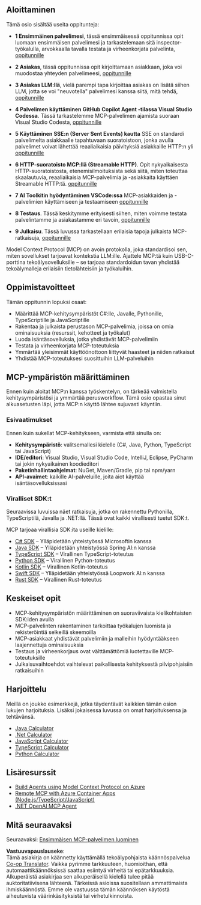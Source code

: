 <!--
CO_OP_TRANSLATOR_METADATA:
{
  "original_hash": "9191921de355cd9c8f46ebe21bdd52fd",
  "translation_date": "2025-06-13T00:13:29+00:00",
  "source_file": "03-GettingStarted/README.md",
  "language_code": "fi"
}
-->
## Aloittaminen  

Tämä osio sisältää useita oppitunteja:

- **1 Ensimmäinen palvelimesi**, tässä ensimmäisessä oppitunnissa opit luomaan ensimmäisen palvelimesi ja tarkastelemaan sitä inspector-työkalulla, arvokkaalla tavalla testata ja virheenkorjata palvelinta, [oppitunnille](/03-GettingStarted/01-first-server/README.md)

- **2 Asiakas**, tässä oppitunnissa opit kirjoittamaan asiakkaan, joka voi muodostaa yhteyden palvelimeesi, [oppitunnille](/03-GettingStarted/02-client/README.md)

- **3 Asiakas LLM:llä**, vielä parempi tapa kirjoittaa asiakas on lisätä siihen LLM, jotta se voi "neuvotella" palvelimesi kanssa siitä, mitä tehdä, [oppitunnille](/03-GettingStarted/03-llm-client/README.md)

- **4 Palvelimen käyttäminen GitHub Copilot Agent -tilassa Visual Studio Codessa**. Tässä tarkastelemme MCP-palvelimen ajamista suoraan Visual Studio Codesta, [oppitunnille](/03-GettingStarted/04-vscode/README.md)

- **5 Käyttäminen SSE:n (Server Sent Events) kautta** SSE on standardi palvelimelta asiakkaalle tapahtuvaan suoratoistoon, jonka avulla palvelimet voivat lähettää reaaliaikaisia päivityksiä asiakkaille HTTP:n yli [oppitunnille](/03-GettingStarted/05-sse-server/README.md)

- **6 HTTP-suoratoisto MCP:llä (Streamable HTTP)**. Opit nykyaikaisesta HTTP-suoratoistosta, etenemisilmoituksista sekä siitä, miten toteuttaa skaalautuvia, reaaliaikaisia MCP-palvelimia ja -asiakkaita käyttäen Streamable HTTP:tä. [oppitunnille](/03-GettingStarted/06-http-streaming/README.md)

- **7 AI Toolkitin hyödyntäminen VSCode:ssa** MCP-asiakkaiden ja -palvelimien käyttämiseen ja testaamiseen [oppitunnille](/03-GettingStarted/07-aitk/README.md)

- **8 Testaus**. Tässä keskitymme erityisesti siihen, miten voimme testata palvelintamme ja asiakastamme eri tavoin, [oppitunnille](/03-GettingStarted/08-testing/README.md)

- **9 Julkaisu**. Tässä luvussa tarkastellaan erilaisia tapoja julkaista MCP-ratkaisuja, [oppitunnille](/03-GettingStarted/09-deployment/README.md)


Model Context Protocol (MCP) on avoin protokolla, joka standardisoi sen, miten sovellukset tarjoavat kontekstia LLM:ille. Ajattele MCP:tä kuin USB-C-porttina tekoälysovelluksille – se tarjoaa standardoidun tavan yhdistää tekoälymalleja erilaisiin tietolähteisiin ja työkaluihin.

## Oppimistavoitteet

Tämän oppitunnin lopuksi osaat:

- Määrittää MCP-kehitysympäristöt C#:lle, Javalle, Pythonille, TypeScriptille ja JavaScriptille
- Rakentaa ja julkaista perustason MCP-palvelimia, joissa on omia ominaisuuksia (resurssit, kehotteet ja työkalut)
- Luoda isäntäsovelluksia, jotka yhdistävät MCP-palvelimiin
- Testata ja virheenkorjata MCP-toteutuksia
- Ymmärtää yleisimmät käyttöönottoon liittyvät haasteet ja niiden ratkaisut
- Yhdistää MCP-toteutuksesi suosittuihin LLM-palveluihin

## MCP-ympäristön määrittäminen

Ennen kuin aloitat MCP:n kanssa työskentelyn, on tärkeää valmistella kehitysympäristösi ja ymmärtää perusworkflow. Tämä osio opastaa sinut alkuasetusten läpi, jotta MCP:n käyttö lähtee sujuvasti käyntiin.

### Esivaatimukset

Ennen kuin sukellat MCP-kehitykseen, varmista että sinulla on:

- **Kehitysympäristö**: valitsemallesi kielelle (C#, Java, Python, TypeScript tai JavaScript)
- **IDE/editori**: Visual Studio, Visual Studio Code, IntelliJ, Eclipse, PyCharm tai jokin nykyaikainen koodieditori
- **Paketinhallintaohjelmat**: NuGet, Maven/Gradle, pip tai npm/yarn
- **API-avaimet**: kaikille AI-palveluille, joita aiot käyttää isäntäsovelluksissasi


### Viralliset SDK:t

Seuraavissa luvuissa näet ratkaisuja, jotka on rakennettu Pythonilla, TypeScriptilä, Javalla ja .NET:llä. Tässä ovat kaikki virallisesti tuetut SDK:t.

MCP tarjoaa virallisia SDK:ita useille kielille:
- [C# SDK](https://github.com/modelcontextprotocol/csharp-sdk) – Ylläpidetään yhteistyössä Microsoftin kanssa
- [Java SDK](https://github.com/modelcontextprotocol/java-sdk) – Ylläpidetään yhteistyössä Spring AI:n kanssa
- [TypeScript SDK](https://github.com/modelcontextprotocol/typescript-sdk) – Virallinen TypeScript-toteutus
- [Python SDK](https://github.com/modelcontextprotocol/python-sdk) – Virallinen Python-toteutus
- [Kotlin SDK](https://github.com/modelcontextprotocol/kotlin-sdk) – Virallinen Kotlin-toteutus
- [Swift SDK](https://github.com/modelcontextprotocol/swift-sdk) – Ylläpidetään yhteistyössä Loopwork AI:n kanssa
- [Rust SDK](https://github.com/modelcontextprotocol/rust-sdk) – Virallinen Rust-toteutus

## Keskeiset opit

- MCP-kehitysympäristön määrittäminen on suoraviivaista kielikohtaisten SDK:iden avulla
- MCP-palvelinten rakentaminen tarkoittaa työkalujen luomista ja rekisteröintiä selkeillä skeemoilla
- MCP-asiakkaat yhdistävät palvelimiin ja malleihin hyödyntääkseen laajennettuja ominaisuuksia
- Testaus ja virheenkorjaus ovat välttämättömiä luotettaville MCP-toteutuksille
- Julkaisuvaihtoehdot vaihtelevat paikallisesta kehityksestä pilvipohjaisiin ratkaisuihin

## Harjoittelu

Meillä on joukko esimerkkejä, jotka täydentävät kaikkien tämän osion lukujen harjoituksia. Lisäksi jokaisessa luvussa on omat harjoituksensa ja tehtävänsä.

- [Java Calculator](./samples/java/calculator/README.md)
- [.Net Calculator](../../../03-GettingStarted/samples/csharp)
- [JavaScript Calculator](./samples/javascript/README.md)
- [TypeScript Calculator](./samples/typescript/README.md)
- [Python Calculator](../../../03-GettingStarted/samples/python)

## Lisäresurssit

- [Build Agents using Model Context Protocol on Azure](https://learn.microsoft.com/azure/developer/ai/intro-agents-mcp)
- [Remote MCP with Azure Container Apps (Node.js/TypeScript/JavaScript)](https://learn.microsoft.com/samples/azure-samples/mcp-container-ts/mcp-container-ts/)
- [.NET OpenAI MCP Agent](https://learn.microsoft.com/samples/azure-samples/openai-mcp-agent-dotnet/openai-mcp-agent-dotnet/)

## Mitä seuraavaksi

Seuraavaksi: [Ensimmäisen MCP-palvelimen luominen](/03-GettingStarted/01-first-server/README.md)

**Vastuuvapauslauseke**:  
Tämä asiakirja on käännetty käyttämällä tekoälypohjaista käännöspalvelua [Co-op Translator](https://github.com/Azure/co-op-translator). Vaikka pyrimme tarkkuuteen, huomioithan, että automaattikäännöksissä saattaa esiintyä virheitä tai epätarkkuuksia. Alkuperäistä asiakirjaa sen alkuperäisellä kielellä tulee pitää auktoritatiivisena lähteenä. Tärkeissä asioissa suositellaan ammattimaista ihmiskäännöstä. Emme ole vastuussa tämän käännöksen käytöstä aiheutuvista väärinkäsityksistä tai virhetulkinnoista.